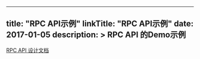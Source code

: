 
---
title: "RPC API示例"
linkTitle: "RPC API示例"
date: 2017-01-05
description: >
  RPC API 的Demo示例
---

[RPC API 设计文档](https://capa-cloud.github.io/capa.io/docs/concepts/rpc-design/)

